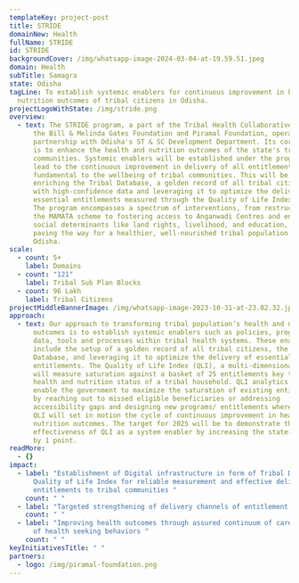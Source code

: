 ```yaml
---
templateKey: project-post
title: STRIDE
domainNew: Health
fullName: STRIDE
id: STRIDE
backgroundCover: /img/whatsapp-image-2024-03-04-at-19.59.51.jpeg
domain: Health
subTitle: Samagra
state: Odisha
tagLine: To establish systemic enablers for continuous improvement in health and
  nutrition outcomes of tribal citizens in Odisha.
projectLogoWithState: /img/stride.png
overview:
  - text: The STRIDE program, a part of the Tribal Health Collaborative initiated by
      the Bill & Melinda Gates Foundation and Piramal Foundation, operates in
      partnership with Odisha's ST & SC Development Department. Its core mission
      is to enhance the health and nutrition outcomes of the state's tribal
      communities. Systemic enablers will be established under the program that
      lead to the continuous improvement in delivery of all entitlements
      fundamental to the wellbeing of tribal communities. This will be done by
      enriching the Tribal Database, a golden record of all tribal citizens,
      with high-confidence data and leveraging it to optimize the delivery of
      essential entitlements measured through the Quality of Life Index (QLI).
      The program encompasses a spectrum of interventions, from restructuring
      the MAMATA scheme to fostering access to Anganwadi Centres and enhancing
      social determinants like land rights, livelihood, and education, thereby
      paving the way for a healthier, well-nourished tribal population in
      Odisha.
scale:
  - count: 5+
    label: Domains
  - count: "121"
    label: Tribal Sub Plan Blocks
  - count: 96 Lakh
    label: Tribal Citizens
projectMiddleBannerImage: /img/whatsapp-image-2023-10-31-at-23.02.32.jpeg
approach:
  - text: Our approach to transforming tribal population’s health and nutrition
      outcomes is to establish systemic enablers such as policies, programs,
      data, tools and processes within tribal health systems. These enablers
      include the setup of a golden record of all tribal citizens, the Tribal
      Database, and leveraging it to optimize the delivery of essential
      entitlements. The Quality of Life Index (QLI), a multi-dimensional index,
      will measure saturation against a basket of 25 entitlements key to the
      health and nutrition status of a tribal household. QLI analytics will
      enable the government to maximize the saturation of existing entitlements
      by reaching out to missed eligible beneficiaries or addressing
      accessibility gaps and designing new programs/ entitlements where needed.
      QLI will set in motion the cycle of continuous improvement in health and
      nutrition outcomes. The target for 2025 will be to demonstrate the
      effectiveness of QLI as a system enabler by increasing the state-level QLI
      by 1 point.
readMore:
  - {}
impact:
  - label: "Establishment of Digital infrastructure in form of Tribal Database and
      Quality of Life Index for reliable measurement and effective delivery of
      entitlements to tribal communities "
    count: " "
  - label: "Targeted strengthening of delivery channels of entitlement delivery "
    count: " "
  - label: "Improving health outcomes through assured continuum of care & promotion
      of health seeking behaviors "
    count: " "
keyInitiativesTitle: " "
partners:
  - logo: /img/piramal-foundation.png
---
```

